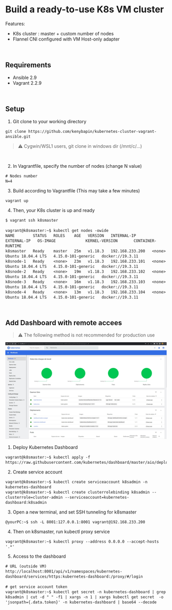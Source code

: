 # Build a ready-to-use K8s VM cluster


Features: 
- K8s cluster : master + custom number of nodes
- Flannel CNI configured with VM Host-only adapter

&nbsp;

## Requirements
- Ansible 2.9
- Vagrant 2.2.9

&nbsp;

## Setup

1. Git clone to your working directory
```
git clone https://github.com/kenybapin/kubernetes-cluster-vagrant-ansible.git
```
> :warning: Cygwin/WSL1 users, git clone in windows dir (/mnt/c/...)
<br>

2. In Vagrantfile, specify the number of nodes (change N value)
```
# Nodes number
N=4
```
3. Build according to Vagrantfile (This may take a few minutes)
```
vagrant up
```
4. Then, your K8s cluster is up and ready
```
$ vagrant ssh k8smaster

vagrant@k8smaster:~$ kubectl get nodes -owide
NAME        STATUS   ROLES    AGE   VERSION   INTERNAL-IP      EXTERNAL-IP   OS-IMAGE             KERNEL-VERSION       CONTAINER-RUNTIME
k8smaster   Ready    master   25m   v1.18.3   192.168.233.200   <none>        Ubuntu 18.04.4 LTS   4.15.0-101-generic   docker://19.3.11
k8snode-1   Ready    <none>   23m   v1.18.3   192.168.233.101   <none>        Ubuntu 18.04.4 LTS   4.15.0-101-generic   docker://19.3.11
k8snode-2   Ready    <none>   19m   v1.18.3   192.168.233.102   <none>        Ubuntu 18.04.4 LTS   4.15.0-101-generic   docker://19.3.11
k8snode-3   Ready    <none>   16m   v1.18.3   192.168.233.103   <none>        Ubuntu 18.04.4 LTS   4.15.0-101-generic   docker://19.3.11
k8snode-4   Ready    <none>   13m   v1.18.3   192.168.233.104   <none>        Ubuntu 18.04.4 LTS   4.15.0-101-generic   docker://19.3.11
```

&nbsp;

## Add Dashboard with remote accees 
> :warning: The following method is not recommended for production use

![alt text](https://github.com/kenybapin/kubernetes-cluster-vagrant-ansible/blob/master/k8s_dashboard.jpg?raw=true)


1. Deploy Kubernetes Dashboard
```
vagrant@k8smaster:~$ kubectl apply -f https://raw.githubusercontent.com/kubernetes/dashboard/master/aio/deploy/recommended.yaml
```
2. Create service account
```
vagrant@k8smaster:~$ kubectl create serviceaccount k8sadmin -n kubernetes-dashboard
vagrant@k8smaster:~$ kubectl create clusterrolebinding k8sadmin --clusterrole=cluster-admin --serviceaccount=kubernetes-dashboard:k8sadmin
```
3. Open a new terminal, and set SSH tunneling for k8smaster
```console
@yourPC:~$ ssh -L 8001:127.0.0.1:8001 vagrant@192.168.233.200
```
4. Then on k8smaster, run kubectl proxy service
```
vagrant@k8smaster:~$ kubectl proxy --address 0.0.0.0 --accept-hosts '.*'
```
5. Access to the dashboard
```
# URL (outside VM)
http://localhost:8001/api/v1/namespaces/kubernetes-dashboard/services/https:kubernetes-dashboard:/proxy/#/login

# get service account token
vagrant@k8smaster:~$ kubectl get secret -n kubernetes-dashboard | grep k8sadmin | cut -d " " -f1 | xargs -n 1 | xargs kubectl get secret  -o 'jsonpath={.data.token}' -n kubernetes-dashboard | base64 --decode
```


